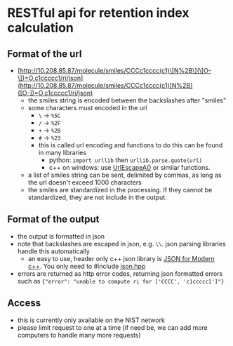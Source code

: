 # RESTful api for retention index calculation

## Format of the url
* [http://10.208.85.87/molecule/smiles/CCCc1cccc(c1)\[N%2B\](\[O-\])=O,c1ccccc1/ri/json](http://10.208.85.87/molecule/smiles/CCCc1cccc(c1)[N%2B]([O-])=O,c1ccccc1/ri/json)
  * the smiles string is encoded between the backslashes after "smiles"
  * some characters must encoded in the url
    * `\` -> `%5C`
    * `/` -> `%2F`
    * `+` -> `%2B`
    * `#` -> `%23`
    * this is called url encoding and functions to do this can be found in many libraries
      * python: `import urllib` then `urllib.parse.quote(url)`
      * c++ on windows: use [UrlEscapeA()](https://docs.microsoft.com/en-us/windows/win32/api/shlwapi/nf-shlwapi-urlescapea) or similar functions.
  * a list of smiles string can be sent, delimited by commas, as long as the url doesn't exceed 1000 characters
  * the smiles are standardized in the processing.  If they cannot be standardized, they are not include in the output.
## Format of the output
* the output is formatted in json
* note that backslashes are escaped in json, e.g. `\\`.  json parsing libraries handle this automatically
  * an easy to use, header only c++ json library is [JSON for Modern c++](https://github.com/nlohmann/json).  You only need to #include [json.hpp](https://github.com/nlohmann/json/releases/download/v3.8.0/json.hpp)
* errors are returned as http error codes, returning json formatted errors such as `{"error": "unable to compute ri for ['CCCC', 'c1ccccc1']"}`
## Access
* this is currently only available on the NIST network
* please limit request to one at a time (if need be, we can add more computers to handle many more requests)